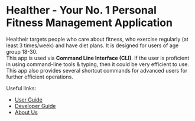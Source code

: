 # Healther - Your No. 1 Personal Fitness Management Application

Healtheir targets people who care about fitness, who exercise regularly (at least 3 times/week) and have diet plans. It is designed for users of age group 18-30.  
This app is used via **Command Line Interface (CLI)**. If the user is proficient in using command-line tools & typing, then it could be very efficient to use. This app also provides several shortcut commands for advanced users for further efficient operations.


Useful links:
* [User Guide](UserGuide.md)
* [Developer Guide](DeveloperGuide.md)
* [About Us](AboutUs.md)
